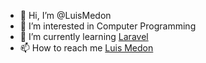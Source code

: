 - 👋 Hi, I’m @LuisMedon
- 👀 I’m interested in Computer Programming
- 🌱 I’m currently learning <a href="https://laravel.com">Laravel</a>
- 📫 How to reach me <a href="mailto:luismedon@icloud.com">Luis Medon</a>
